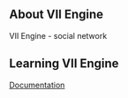 
## About VII Engine

VII Engine - social network

## Learning VII Engine

[Documentation](https://github.com/Tephida/docs/blob/main/README.md)

